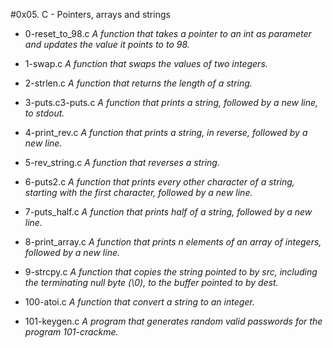 #0x05. C - Pointers, arrays and strings

- 0-reset_to_98.c  *A  function that takes a pointer to an int as parameter and updates the value it points to to 98.*

- 1-swap.c *A function that swaps the values of two integers.*

- 2-strlen.c *A function that returns the length of a string.*

- 3-puts.c3-puts.c *A function that prints a string, followed by a new line, to stdout.*

- 4-print_rev.c *A function that prints a string, in reverse, followed by a new line.*

- 5-rev_string.c *A function that reverses a string.*

- 6-puts2.c *A function that prints every other character of a string, starting with the first character, followed by a new line.*

- 7-puts_half.c *A function that prints half of a string, followed by a new line.*

- 8-print_array.c *A function that prints n elements of an array of integers, followed by a new line.*

- 9-strcpy.c *A function that copies the string pointed to by src, including the terminating null byte (\0), to the buffer pointed to by dest.*

- 100-atoi.c *A function that convert a string to an integer.*

- 101-keygen.c *A program that generates random valid passwords for the program 101-crackme.*